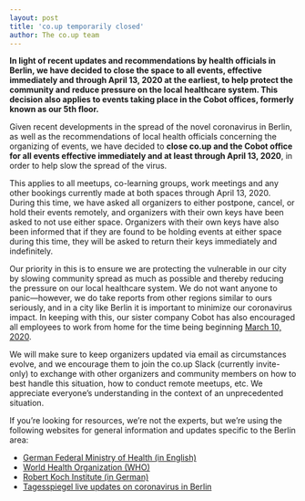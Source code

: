 ```yaml
---
layout: post
title: 'co.up temporarily closed'
author: The co.up team
---
```


**In light of recent updates and recommendations by health officials in Berlin, we have decided to close the space to all events, effective immediately and through April 13, 2020 at the earliest, to help protect the community and reduce pressure on the local healthcare system. This decision also applies to events taking place in the Cobot offices, formerly known as our 5th floor.**

Given recent developments in the spread of the novel coronavirus in Berlin, as well as the recommendations of local health officials concerning the organizing of events, we have decided to **close co.up and the Cobot office for all events effective immediately and at least through April 13, 2020**, in order to help slow the spread of the virus.

This applies to all meetups, co-learning groups, work meetings and any other bookings currently made at both spaces through April 13, 2020. During this time, we have asked all organizers to either postpone, cancel, or hold their events remotely, and organizers with their own keys have been asked to not use either space. Organizers with their own keys have also been informed that if they are found to be holding events at either space during this time, they will be asked to return their keys immediately and indefinitely.

Our priority in this is to ensure we are protecting the vulnerable in our city by slowing community spread as much as possible and thereby reducing the pressure on our local healthcare system. We do not want anyone to panic—however, we do take reports from other regions similar to ours seriously, and in a city like Berlin it is important to minimize our coronavirus impact. In keeping with this, our sister company Cobot has also encouraged all employees to work from home for the time being beginning [March 10, 2020](https://blog.cobot.me/cobot-is-working-remotely-to-support-our-community-6c5939e7d2ee).

We will make sure to keep organizers updated via email as circumstances evolve, and we encourage them to join the co.up Slack (currently invite-only) to exchange with other organizers and community members on how to best handle this situation, how to conduct remote meetups, etc. We appreciate everyone’s understanding in the context of an unprecedented situation.

If you’re looking for resources, we’re not the experts, but we’re using the following websites for general information and updates specific to the Berlin area:

* [German Federal Ministry of Health (in English)](https://www.bundesgesundheitsministerium.de/en/press/2020/coronavirus.html)
* [World Health Organization (WHO)](https://www.who.int/news-room/q-a-detail/q-a-coronaviruses)
* [Robert Koch Institute (in German)](https://www.rki.de/DE/Content/InfAZ/N/Neuartiges_Coronavirus/Fallzahlen.html)
* [Tagesspiegel live updates on coronavirus in Berlin](https://www.tagesspiegel.de/berlin/infizierte-hotlines-anlaufstellen-coronavirus-in-berlin-das-ist-der-aktuelle-stand/25616798.html)
